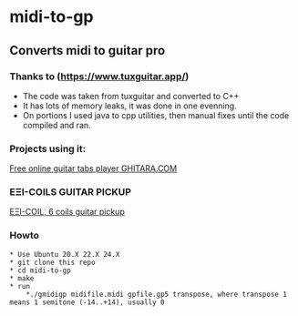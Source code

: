 # midi-to-gp
## Converts midi to guitar pro
### Thanks to (https://www.tuxguitar.app/)

* The code was taken from tuxguitar and converted to C++
* It has lots of memory leaks, it was done in one evenning.
* On portions I used java to cpp utilities, then manual fixes until the code compiled and ran.

### Projects using it:
[Free online guitar tabs player GHITARA.COM ](https://ghitara.com)


### ΕΞΙ-COILS GUITAR PICKUP
[ΕΞΙ-COIL, 6 coils guitar pickup](https://exicoil.from-ca.com/)



### Howto
    * Use Ubuntu 20.X 22.X 24.X
    * git clone this repo
    * cd midi-to-gp
    * make
    * run
        *./gmidigp midifile.midi gpfile.gp5 transpose, where transpose 1 means 1 semitone (-14..+14), usually 0

        
